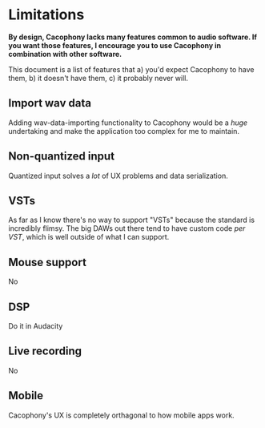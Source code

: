 # Limitations

**By design, Cacophony lacks many features common to audio software. If you want those features, I encourage you to use Cacophony in combination with other software.**

This document is a list of features that a) you'd expect Cacophony to have them, b) it doesn't have them, c) it probably never will.

## Import wav data

Adding wav-data-importing functionality to Cacophony would be a *huge* undertaking and make the application too complex for me to maintain.

## Non-quantized input

Quantized input solves a *lot* of UX problems and data serialization.

## VSTs

As far as I know there's no way to support "VSTs" because the standard is incredibly flimsy. The big DAWs out there tend to have custom code *per VST*, which is well outside of what I can support.

## Mouse support

No

## DSP

Do it in Audacity

## Live recording

No

## Mobile

Cacophony's UX is completely orthagonal to how mobile apps work.